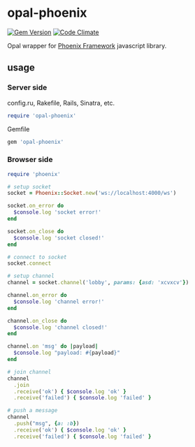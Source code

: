 # opal-phoenix
[![Gem Version](https://badge.fury.io/rb/opal-phoenix.svg)](http://badge.fury.io/rb/opal-phoenix)
[![Code Climate](https://codeclimate.com/github/fazibear/opal-phoenix/badges/gpa.svg)](https://codeclimate.com/github/fazibear/opal-phoenix)

Opal wrapper for [Phoenix Framework](http://phoenixframework.org) javascript library.

## usage

### Server side
config.ru, Rakefile, Rails, Sinatra, etc.

```ruby
require 'opal-phoenix'
```

Gemfile

```ruby
gem 'opal-phoenix'
```

### Browser side

```ruby
require 'phoenix'

# setup socket
socket = Phoenix::Socket.new('ws://localhost:4000/ws')

socket.on_error do
  $console.log 'socket error!'
end

socket.on_close do
  $console.log 'socket closed!'
end

# connect to socket
socket.connect

# setup channel
channel = socket.channel('lobby', params: {asd: 'xcvxcv'})

channel.on_error do
  $console.log 'channel error!'
end

channel.on_close do
  $console.log 'channel closed!'
end

channel.on 'msg' do |payload|
  $console.log "payload: #{payload}"
end

# join channel
channel
  .join
  .receive('ok') { $console.log 'ok' }
  .receive('failed') { $console.log 'failed' }

# push a message
channel
  .push("msg", {a: :b})
  .receive('ok') { $console.log 'ok' }
  .receive('failed') { $console.log 'failed' }
```

